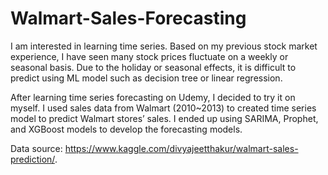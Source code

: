 # Walmart-Sales-Forecasting

I am interested in learning time series. Based on my previous stock market experience, I have seen many stock prices fluctuate on a weekly or seasonal basis.
Due to the holiday or seasonal effects, it is difficult to predict using ML model such as decision tree or linear regression.

After learning time series forecasting on Udemy, I decided to try it on myself.
I used sales data from Walmart (2010~2013) to created time series model to predict Walmart stores’ sales.
I ended up using SARIMA, Prophet, and XGBoost models to develop the forecasting models.

Data source:
https://www.kaggle.com/divyajeetthakur/walmart-sales-prediction/.

